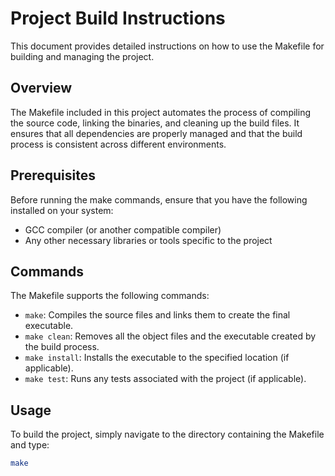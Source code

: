 # Project Build Instructions

This document provides detailed instructions on how to use the Makefile for building and managing the project.

## Overview

The Makefile included in this project automates the process of compiling the source code, linking the binaries, and cleaning up the build files. It ensures that all dependencies are properly managed and that the build process is consistent across different environments.

## Prerequisites

Before running the make commands, ensure that you have the following installed on your system:
- GCC compiler (or another compatible compiler)
- Any other necessary libraries or tools specific to the project

## Commands

The Makefile supports the following commands:

- `make`: Compiles the source files and links them to create the final executable.
- `make clean`: Removes all the object files and the executable created by the build process.
- `make install`: Installs the executable to the specified location (if applicable).
- `make test`: Runs any tests associated with the project (if applicable).

## Usage

To build the project, simply navigate to the directory containing the Makefile and type:

```bash
make
